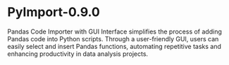# PyImport-0.9.0
Pandas Code Importer with GUI Interface simplifies the process of adding Pandas code into Python scripts. Through a user-friendly GUI, users can easily select and insert Pandas functions, automating repetitive tasks and enhancing productivity in data analysis projects.
